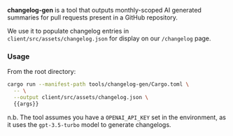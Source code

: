**changelog-gen** is a tool that outputs monthly-scoped AI generated summaries for
pull requests present in a GitHub repository.

We use it to populate changelog entries in `client/src/assets/changelog.json`
for display on our `/changelog` page.

### Usage

From the root directory:

```bash
cargo run --manifest-path tools/changelog-gen/Cargo.toml \
  -- \
  --output client/src/assets/changelog.json \
  {{args}}
```

n.b. The tool assumes you have a `OPENAI_API_KEY` set in the environment, as it
uses the `gpt-3.5-turbo` model to generate changelogs.
